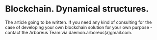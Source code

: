 # Blockchain. Dynamical structures.

The article going to be written. If you need any kind of consulting for the case of developing your own blockchain solution for your own purpose - contact the Arboreus Team via daemon.arboreus(a)gmail.com.